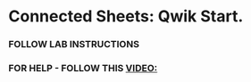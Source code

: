 # Connected Sheets: Qwik Start.

### FOLLOW LAB INSTRUCTIONS
### FOR HELP - FOLLOW THIS [VIDEO:](https://youtu.be/ydOhNxwu4uY)